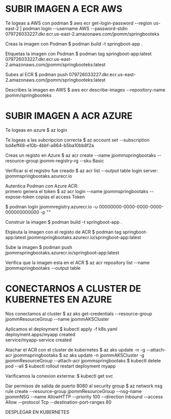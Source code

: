 
# SUBIR IMAGEN A ECR   AWS

Te logeas a AWS con podman
$ aws ecr get-login-password --region us-east-2 | podman login --username AWS --password-stdin 079726033227.dkr.ecr.us-east-2.amazonaws.com/jpomm/springbooteks

Creas la imagen con Podman
$ podman build -t springboot-app .

Etiquetas la imagen con Podman
$ podman tag springboot-app:latest 079726033227.dkr.ecr.us-east-2.amazonaws.com/jpomm/springbooteks:latest

Subes al ECR
$ podman push 079726033227.dkr.ecr.us-east-2.amazonaws.com/jpomm/springbooteks:latest

Describes la imagen en AWS
$ aws ecr describe-images --repository-name jpomm/springbooteks

# SUBIR IMAGEN A ACR AZURE

Te logeas en azure
$ az login

Te logeas a las subcripcion correcta
$ az account set --subscription bd4eff48-e10b-4bbf-a864-b5ba10bb8f2a

Creas un registo en Azure
$ az acr create --name jpommspringbootaks --resource-group jpomm-registry-rg --sku Basic


Verificar si el registro fue creado 
$ az acr list --output table
     login server:  jpommspringbootaks.azurecr.io

Autentica Podman con Azure ACR:  
primero genera el token 
$ az acr login --name jpommspringbootaks --expose-token
copias el access Token 

$ podman login jpommregistry.azurecr.io -u 00000000-0000-0000-0000-000000000000 -p "<accessToken>"

Construir la imagen 
$ podman build -t springboot-app .

Etqieuta la imagen con el registo de ACR
$ podman tag springboot-app:latest jpommspringbootaks.azurecr.io/springboot-app:latest

Sube la imagen
$ podman push jpommspringbootaks.azurecr.io/springboot-app:latest

Verifica que la imagen esta en el ACR
$ az acr repository list --name jpommspringbootaks --output table

# CONECTARNOS A CLUSTER DE KUBERNETES EN AZURE
Nos conectamos al cluster
$ az aks get-credentials --resource-group jpommResourceGroup --name jpommAKSCluster

Aplicamos el deployment
$ kubectl apply -f k8s.yaml
    deployment.apps/myapp created                                                                                                                                                        
    service/myapp-service created   

Atachar el ACR con el cluster de kubernetes
$ az aks update -n <nombre-del-cluster> -g <nombre-del-grupo> --attach-acr jpommspringbootaks
$ az aks update -n jpommAKSCluster -g jpommResourceGroup --attach-acr jpommspringbootaks
$ kubectl delete pod --all
$ kubectl rollout restart deployment myapp

Varificamos la conexion exterma:
$ kubectl get svc

Dar permisos de salida de puerto 8080 al security group
$ az network nsg rule create --resource-group jpommResourceGroup --nsg-name jpommNSG --name AllowHTTP --priority 100 --direction Inbound --access Allow --protocol Tcp --destination-port-ranges 80









DESPLEGAR EN KUBERNETES


